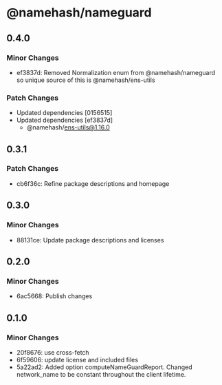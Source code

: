 # @namehash/nameguard

## 0.4.0

### Minor Changes

- ef3837d: Removed Normalization enum from @namehash/nameguard so unique source of this is @namehash/ens-utils

### Patch Changes

- Updated dependencies [0156515]
- Updated dependencies [ef3837d]
  - @namehash/ens-utils@1.16.0

## 0.3.1

### Patch Changes

- cb6f36c: Refine package descriptions and homepage

## 0.3.0

### Minor Changes

- 88131ce: Update package descriptions and licenses

## 0.2.0

### Minor Changes

- 6ac5668: Publish changes

## 0.1.0

### Minor Changes

- 20f8676: use cross-fetch
- 6f59606: update license and included files
- 5a22ad2: Added option computeNameGuardReport. Changed network_name to be constant throughout the client lifetime.
